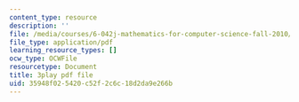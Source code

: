 ```yaml
---
content_type: resource
description: ''
file: /media/courses/6-042j-mathematics-for-computer-science-fall-2010/35948f025420c52f2c6c18d2da9e266b_L3LMbpZIKhQ.pdf
file_type: application/pdf
learning_resource_types: []
ocw_type: OCWFile
resourcetype: Document
title: 3play pdf file
uid: 35948f02-5420-c52f-2c6c-18d2da9e266b
---
```

